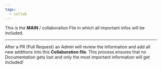 ```yaml
---
tags:
  - collab
---
```

This is the **MAIN** / collaboration File in which all important infos will be included.

---
After a PR (Pull Request) an Admin will review the Information and add all new additions into this **Collaboration file**. This process ensures that no Documentation gets lost and only the most important information will get included! 